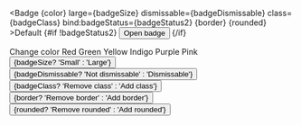 <script lang="ts">
  import { Badge, Button, Label, type BadgeProps } from 'svelte-5-ui-lib'
  let color: BadgeProps['color'] = $state('red')
  let badgeSize: BadgeProps['large'] = $state(false)
  const changeSize = () => {
    badgeSize = !badgeSize
  }
  let badgeDismissable: BadgeProps['dismissable'] = $state(false)
  const changeDismissable = () => {
    badgeDismissable = !badgeDismissable
  }
  let badgeClass: BadgeProps['class'] = $state('')
  const changeClass = () => {
    badgeClass = badgeClass === '' ? 'p-4' : ''
  }
  let badgeStatus2 = $state(true)
  const changeStatus = () => {
    badgeStatus2 = true
  }
  let border: BadgeProps['border'] = $state(false)
  const changeBorder = () => {
    border = !border
  }
  let rounded: BadgeProps['rounded'] = $state(false)
  const changeRounded = () => {
    rounded = !rounded
  }
</script>

<Badge {color} large={badgeSize} dismissable={badgeDismissable} class={badgeClass} bind:badgeStatus={badgeStatus2} {border} {rounded} >Default</Badge>
{#if !badgeStatus2}
  <Button color="light" onclick={changeStatus}>Open badge</Button>
{/if}
<div class="flex space-x-4">
  <Label>Change color</Label>
<Radio name="color" bind:group={color} value="red">Red</Radio>
<Radio name="color" bind:group={color} value="green">Green</Radio>
<Radio name="color" bind:group={color} value="yellow">Yellow</Radio>
<Radio name="color" bind:group={color} value="indigo">Indigo</Radio>
<Radio name="color" bind:group={color} value="purple">Purple</Radio>
<Radio name="color" bind:group={color} value="pink">Pink</Radio>
</div>
<Button color="blue" onclick={changeSize}>{badgeSize? 'Small' : 'Large'}</Button>
<Button color="green" onclick={changeDismissable}>{badgeDismissable? 'Not dismissable' : 'Dismissable'}</Button>
<Button color="purple" onclick={changeClass}>{badgeClass? 'Remove class' : 'Add class'}</Button>
<Button color="yellow" onclick={changeBorder}>{border? 'Remove border' : 'Add border'}</Button>
<Button color="dark" onclick={changeRounded}>{rounded? 'Remove rounded' : 'Add rounded'}</Button>